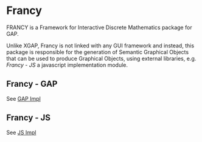 # Francy
FRANCY is a Framework for Interactive Discrete Mathematics package for GAP.

Unlike XGAP, Francy is not linked with any GUI framework and instead, this package is responsible for the generation 
of Semantic Graphical Objects that can be used to produce Graphical Objects, using external libraries, e.g. _Francy - JS_ 
a javascript implementation module. 

## Francy - GAP

See [GAP Impl](/gap)

## Francy - JS

See [JS Impl](/js)
